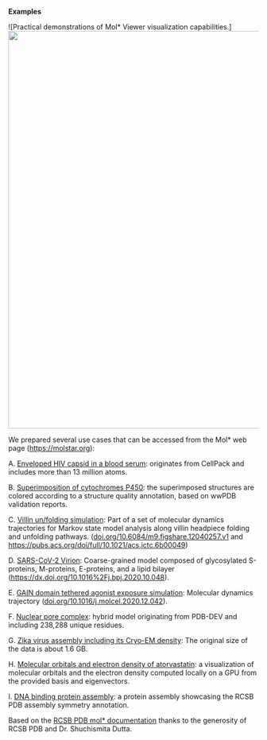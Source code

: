 ﻿**Examples**

![Practical demonstrations of Mol\* Viewer visualization capabilities.]<img src="../img/practical-demonstrations.png" width="800">

We prepared several use cases that can be accessed from the Mol\* web page (<https://molstar.org>): 

A. [Enveloped HIV capsid in a blood serum](https://molstar.org/viewer/?snapshot-url=https%3A%2F%2Fmolstar.org%2Fdemos%2Fstates%2Fhiv-simple-cut.molx&snapshot-url-type=molx): originates from CellPack and includes more than 13 million atoms.

B. [Superimposition of cytochromes P450](https://molstar.org/viewer/?snapshot-url=https%3A%2F%2Fmolstar.org%2Fdemos%2Fstates%2Fcytochromes.molx&snapshot-url-type=molx): the superimposed structures are colored according to a structure quality annotation, based on wwPDB validation reports. 

C. [Villin un/folding simulation](https://molstar.org/viewer/?snapshot-url=https%3A%2F%2Fmolstar.org%2Fdemos%2Fstates%2Fvillin-md.molx&snapshot-url-type=molx): Part of a set of molecular dynamics trajectories for Markov state model analysis along villin headpiece folding and unfolding pathways. ([doi.org/10.6084/m9.figshare.12040257.v1](https://doi.org/10.6084/m9.figshare.12040257.v1) and <https://pubs.acs.org/doi/full/10.1021/acs.jctc.6b00049>)

D. [SARS-CoV-2 Virion](https://molstar.org/viewer/?snapshot-url=https%3A%2F%2Fmolstar.org%2Fdemos%2Fstates%2Fsars-cov-2_virion.molx&snapshot-url-type=molx): Coarse-grained model composed of glycosylated S-proteins, M-proteins, E-proteins, and a lipid bilayer (<https://dx.doi.org/10.1016%2Fj.bpj.2020.10.048>).

E. [GAIN domain tethered agonist exposure simulation](https://molstar.org/viewer/?snapshot-url=https%3A%2F%2Fmolstar.org%2Fdemos%2Fstates%2Fgain-md.molx&snapshot-url-type=molx): Molecular dynamics trajectory ([doi.org/10.1016/j.molcel.2020.12.042](https://doi.org/10.1016/j.molcel.2020.12.042)).

F. [Nuclear pore complex](https://molstar.org/viewer/?snapshot-url=https%3A%2F%2Fmolstar.org%2Fdemos%2Fstates%2Fnpc.molx&snapshot-url-type=molx): hybrid model originating from PDB-DEV and including 238,288 unique residues.

G. [Zika virus assembly including its Cryo-EM density](https://molstar.org/viewer/?snapshot-url=https%3A%2F%2Fmolstar.org%2Fdemos%2Fstates%2Fzikaem.molx&snapshot-url-type=molx): The original size of the data is about 1.6 GB.

H. [Molecular orbitals and electron density of atorvastatin](https://molstar.org/demos/alpha-orbitals/): a visualization of molecular orbitals and the electron density computed locally on a GPU from the provided basis and eigenvectors.

I. [DNA binding protein assembly](https://molstar.org/viewer/?snapshot-url=https%3A%2F%2Fmolstar.org%2Fdemos%2Fstates%2F1rb8asm.molx&snapshot-url-type=molx): a protein assembly showcasing the RCSB PDB assembly symmetry annotation.

Based on the [RCSB PDB mol* documentation](https://www.rcsb.org/3d-view/molstar/help/getting-started) thanks to the generosity of RCSB PDB and Dr. Shuchismita Dutta.
